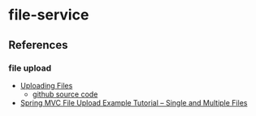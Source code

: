 # file-service

## References

### file upload

  * [Uploading Files](https://spring.io/guides/gs/uploading-files/)
    - [github source code](https://github.com/spring-guides/gs-uploading-files)
  * [Spring MVC File Upload Example Tutorial – Single and Multiple Files](http://www.journaldev.com/2573/spring-mvc-file-upload-example-single-multiple-files)